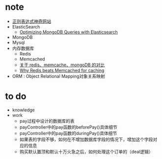 # note
 + [正则表达式神奇网站](http://www.regexper.com)
 + ElasticSearch 
   * [Optimizing MongoDB Queries with       Elasticsearch](https://www.compose.io/articles/optimizing-mongodb-queries-with-elasticsearch/)
 + MongoDB
 + Mysql
 + 内存数据库
   * Redis
   * Memcached
   * [关于 redis、memcache、mongoDB 的对比](http://yang.u85.us/memcache_redis_mongodb.pdf)
   * [Why Redis beats Memcached for caching](http://www.infoworld.com/article/2825890/application-development/why-redis-beats-memcached-for-caching.html)
 + ORM : Object Relational Mapping对象关系映射




# to do
 - knowledge 
 - work
   + pay过程中设计的数据库的表
   + payController中的pay函数的beforePay()具体细节
   + payController中的pay函数的duringPay()具体细节
   + 如果表的字段不够，如何在不增加数据库字段的情况下，增加这个字段对应的信息
   + 购买默认置顶和默认十万火急之后，如何处理这个订单的（deal逻辑）
